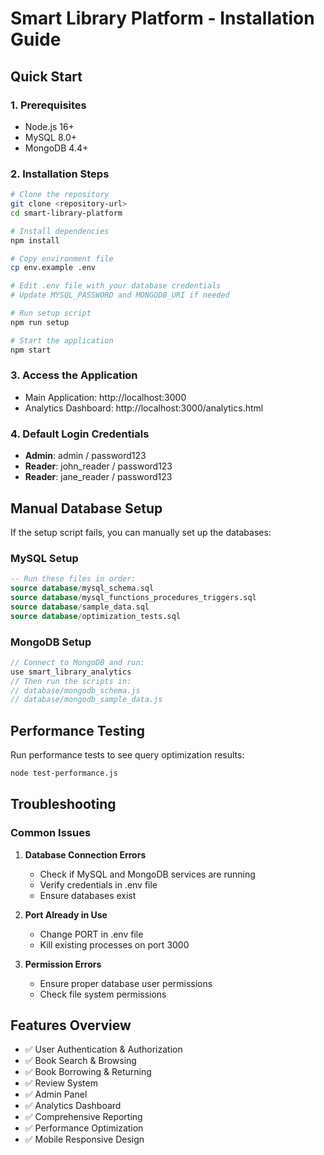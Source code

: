 # Smart Library Platform - Installation Guide

## Quick Start

### 1. Prerequisites
- Node.js 16+ 
- MySQL 8.0+
- MongoDB 4.4+

### 2. Installation Steps

```bash
# Clone the repository
git clone <repository-url>
cd smart-library-platform

# Install dependencies
npm install

# Copy environment file
cp env.example .env

# Edit .env file with your database credentials
# Update MYSQL_PASSWORD and MONGODB_URI if needed

# Run setup script
npm run setup

# Start the application
npm start
```

### 3. Access the Application
- Main Application: http://localhost:3000
- Analytics Dashboard: http://localhost:3000/analytics.html

### 4. Default Login Credentials
- **Admin**: admin / password123
- **Reader**: john_reader / password123
- **Reader**: jane_reader / password123

## Manual Database Setup

If the setup script fails, you can manually set up the databases:

### MySQL Setup
```sql
-- Run these files in order:
source database/mysql_schema.sql
source database/mysql_functions_procedures_triggers.sql
source database/sample_data.sql
source database/optimization_tests.sql
```

### MongoDB Setup
```javascript
// Connect to MongoDB and run:
use smart_library_analytics
// Then run the scripts in:
// database/mongodb_schema.js
// database/mongodb_sample_data.js
```

## Performance Testing

Run performance tests to see query optimization results:

```bash
node test-performance.js
```

## Troubleshooting

### Common Issues

1. **Database Connection Errors**
   - Check if MySQL and MongoDB services are running
   - Verify credentials in .env file
   - Ensure databases exist

2. **Port Already in Use**
   - Change PORT in .env file
   - Kill existing processes on port 3000

3. **Permission Errors**
   - Ensure proper database user permissions
   - Check file system permissions

## Features Overview

- ✅ User Authentication & Authorization
- ✅ Book Search & Browsing
- ✅ Book Borrowing & Returning
- ✅ Review System
- ✅ Admin Panel
- ✅ Analytics Dashboard
- ✅ Comprehensive Reporting
- ✅ Performance Optimization
- ✅ Mobile Responsive Design

